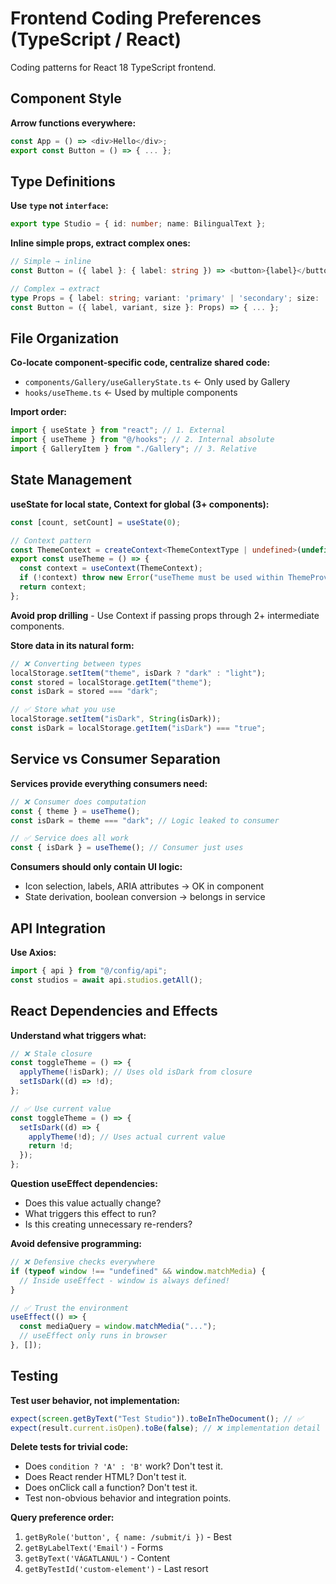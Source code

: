# Frontend Coding Preferences (TypeScript / React)

Coding patterns for React 18 TypeScript frontend.

## Component Style

**Arrow functions everywhere:**

```typescript
const App = () => <div>Hello</div>;
export const Button = () => { ... };
```

## Type Definitions

**Use `type` not `interface`:**

```typescript
export type Studio = { id: number; name: BilingualText };
```

**Inline simple props, extract complex ones:**

```typescript
// Simple → inline
const Button = ({ label }: { label: string }) => <button>{label}</button>;

// Complex → extract
type Props = { label: string; variant: 'primary' | 'secondary'; size: 'sm' | 'md' | 'lg'; };
const Button = ({ label, variant, size }: Props) => { ... };
```

## File Organization

**Co-locate component-specific code, centralize shared code:**

- `components/Gallery/useGalleryState.ts` ← Only used by Gallery
- `hooks/useTheme.ts` ← Used by multiple components

**Import order:**

```typescript
import { useState } from "react"; // 1. External
import { useTheme } from "@/hooks"; // 2. Internal absolute
import { GalleryItem } from "./Gallery"; // 3. Relative
```

## State Management

**useState for local state, Context for global (3+ components):**

```typescript
const [count, setCount] = useState(0);

// Context pattern
const ThemeContext = createContext<ThemeContextType | undefined>(undefined);
export const useTheme = () => {
  const context = useContext(ThemeContext);
  if (!context) throw new Error("useTheme must be used within ThemeProvider");
  return context;
};
```

**Avoid prop drilling** - Use Context if passing props through 2+ intermediate components.

**Store data in its natural form:**

```typescript
// ❌ Converting between types
localStorage.setItem("theme", isDark ? "dark" : "light");
const stored = localStorage.getItem("theme");
const isDark = stored === "dark";

// ✅ Store what you use
localStorage.setItem("isDark", String(isDark));
const isDark = localStorage.getItem("isDark") === "true";
```

## Service vs Consumer Separation

**Services provide everything consumers need:**

```typescript
// ❌ Consumer does computation
const { theme } = useTheme();
const isDark = theme === "dark"; // Logic leaked to consumer

// ✅ Service does all work
const { isDark } = useTheme(); // Consumer just uses
```

**Consumers should only contain UI logic:**

- Icon selection, labels, ARIA attributes → OK in component
- State derivation, boolean conversion → belongs in service

## API Integration

**Use Axios:**

```typescript
import { api } from "@/config/api";
const studios = await api.studios.getAll();
```

## React Dependencies and Effects

**Understand what triggers what:**

```typescript
// ❌ Stale closure
const toggleTheme = () => {
  applyTheme(!isDark); // Uses old isDark from closure
  setIsDark((d) => !d);
};

// ✅ Use current value
const toggleTheme = () => {
  setIsDark((d) => {
    applyTheme(!d); // Uses actual current value
    return !d;
  });
};
```

**Question useEffect dependencies:**

- Does this value actually change?
- What triggers this effect to run?
- Is this creating unnecessary re-renders?

**Avoid defensive programming:**

```typescript
// ❌ Defensive checks everywhere
if (typeof window !== "undefined" && window.matchMedia) {
  // Inside useEffect - window is always defined!
}

// ✅ Trust the environment
useEffect(() => {
  const mediaQuery = window.matchMedia("...");
  // useEffect only runs in browser
}, []);
```

## Testing

**Test user behavior, not implementation:**

```typescript
expect(screen.getByText("Test Studio")).toBeInTheDocument(); // ✅
expect(result.current.isOpen).toBe(false); // ❌ implementation detail
```

**Delete tests for trivial code:**

- Does `condition ? 'A' : 'B'` work? Don't test it.
- Does React render HTML? Don't test it.
- Does onClick call a function? Don't test it.
- Test non-obvious behavior and integration points.

**Query preference order:**

1. `getByRole('button', { name: /submit/i })` - Best
2. `getByLabelText('Email')` - Forms
3. `getByText('VÁGATLANUL')` - Content
4. `getByTestId('custom-element')` - Last resort
